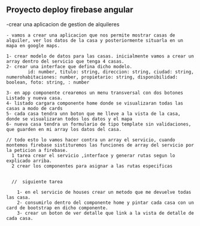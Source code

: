 ## Proyecto deploy firebase angular 

-crear una aplicacion de gestion de alquileres 

    - vamos a crear una aplicacion que nos permite mostrar casas de alquiler, ver los datos de la casa y posteriormente situarla en un mapa en google maps.

    1- crear modelo de datos para las casas. inicialmente vamos a crear un array dentro del servicio que tenga 4 casas. 
    2- crear una interface que defina dicho modelo. 
            id: number, titulo: string, direccion: string, ciudad: string,  numerohabitaciones: number, propietario: string, disponibilidad: boolean, foto: string, : number

    3- en app componente crearemos un menu transversal con dos botones Listado y nueva casa.
    4- listado cargara componente home donde se visualizaran todas las casas a modo de cards
    5- cada casa tendra unn boton que me lleve a la vista de la casa, donde se visualizaran todos los datos y el mapa
    6- nueva casa tendra un formulario de tipo template sin validaciones, que guarden en mi array los datos del casa.

    // todo esto lo vamos hacer contra un array el servicio, cuando montemos firebase sistituremos las funciones de array del servicio por la peticion a firebase.
      1 tarea crear el servicio ,interface y generar rutas segun lo explicado arriba.
      2 crear los componentes para asignar a las rutas especificas


      //  siguiente tarea

        1- en el servicio de houses crear un metodo que me devuelve todas las casa.
        2- consumirlo dentro del componente home y pintar cada casa con un card de bootstrap en dicho componente.
        3- crear un boton de ver detalle que link a la vista de detalle de cada casa.